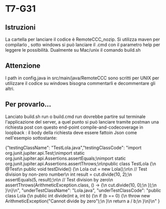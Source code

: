 # T7-G31
## Istruzioni
La cartella per lanciare il codice è RemoteCCC_nozip.
Si utilizza maven per compilarlo , sotto windows si può lanciare il .cmd con il parametro help per leggere le possibilità.
Dualmente su Mac/unix il comando build.sh


## Attenzione
I path in config.java in src/main/java/RemoteCCC sono scritti per UNIX per utilizzare il codice su windows bisogna commentarli e decommentare gli altri.

## Per provarlo...

Lanciato build.sh run o build.cmd run dovrebbe partire sul terminale l'applicazione del server, a quel punto si può lanciare tramite postman una richiesta post con questo end-point compile-and-codecoverage in loopback : il body della richiesta deve essere fattoin Json come nell'esempio sottostante:
 
{"testingClassName": "TestLola.java","testingClassCode": "import org.junit.jupiter.api.Test;\nimport static org.junit.jupiter.api.Assertions.assertEquals;\nimport static org.junit.jupiter.api.Assertions.assertThrows;\n\npublic class TestLola {\n    @Test\n    public void testDivide() {\n        Lola cut = new Lola();\n\n        // Test division by non-zero number\n        int result = cut.divide(10, 2);\n        assertEquals(5, result);\n\n        // Test division by zero\n        assertThrows(ArithmeticException.class, () -> {\n            cut.divide(10, 0);\n        });\n    }\n}\n",
  "underTestClassName": "Lola.java",
  "underTestClassCode": "public class Lola {\n    public int divide(int a, int b) {\n        if (b == 0) {\n            throw new ArithmeticException(\"Cannot divide by zero\");\n        }\n        return a / b;\n    }\n}\n"
}

